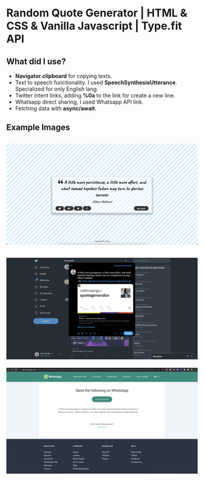 # Random Quote Generator | HTML & CSS & Vanilla Javascript | Type.fit API

## What did I use?

- **Navigator.clipboard** for copying texts.
- Text to speech functionality. I used **SpeechSynthesisUtterance**. Specialized for only English lang.
- Twitter intent links, adding **%0a** to the link for create a new line.
- Whatsapp direct sharing, I used Whatsapp API link.
- Fetching data with **async/await**.

## Example Images

## ![example1](example-imgs/example-page.png)

## ![example2](example-imgs/example-twitter.png)

![example3](example-imgs/example-whatsapp.png)
